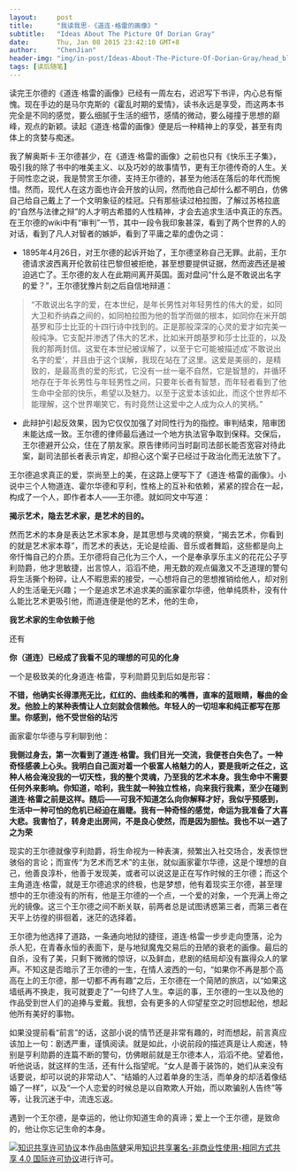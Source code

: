 ```yaml
---
layout:     post
title:      "我读我思-《道连·格雷的画像》"
subtitle:   "Ideas About The Picture Of Dorian Gray"
date:       Thu, Jan 08 2015 23:42:10 GMT+8
author:     "ChenJian"
header-img: "img/in-post/Ideas-About-The-Picture-Of-Dorian-Gray/head_blog.jpg"
tags: [读后随笔]
---
```


读完王尔德的《道连·格雷的画像》已经有一周左右，迟迟写下书评，内心总有惭愧。现在手边的是马尔克斯的《霍乱时期的爱情》，读书永远是享受，而这两本书完全是不同的感觉，要么细腻于生活的细节，感情的微动，要么碰撞于思想的巅峰，观点的新颖。读起《道连·格雷的画像》便是后一种精神上的享受，甚至有肉体上的贪婪与痴迷。

我了解奥斯卡·王尔德甚少，在《道连·格雷的画像》之前也只有《快乐王子集》，吸引我的除了书中的唯美主义、以及巧妙的故事情节，更有王尔德传奇的人生。关于同性恋之说，我是赞赏王尔德，支持王尔德的，甚至为他活在落后的年代而惋惜。然而，现代人在这方面也许会开放的认同，然而他自己却什么都不明白，仿佛自己给自己戴上了一个文明象征的桂冠。只有那些读过柏拉图，了解过苏格拉底的“自然与法律之辩”的人才明古希腊的人性精神，才会去追求生活中真正的东西。
在王尔德的wiki中有“审判”一节，其中一段令我印象甚深，看到了两个世界的人的对话，看到了凡人对智者的嫉妒，看到了平庸之辈的虚伪之词：

- 1895年4月26日，对王尔德的起诉开始了，王尔德坚称自己无罪。此前，王尔德请求波西离开伦敦前往巴黎但被拒绝，甚至想要提供证据，然而波西还是被迫逃亡了。王尔德的友人在此期间离开英国。面对盘问“什么是不敢说出名字的爱？”，王尔德犹豫片刻之后自信地辩道：

> “不敢说出名字的爱，在本世纪，是年长男性对年轻男性的伟大的爱，如同大卫和乔纳森之间的，如同柏拉图为他的哲学而做的根本，如同你在米开朗基罗和莎士比亚的十四行诗中找到的。正是那般深深的心灵的爱才如完美一般纯净。它支配并渗透了伟大的艺术，比如米开朗基罗和莎士比亚的，以及我的那两封信。这爱在本世纪被误解了，以至于它可能被描述成'不敢说出名字的爱'，并且由于这个误解，我现在站在了这里。这爱是美丽的，是精致的，是最高贵的爱的形式，它没有一丝一毫不自然，它是智慧的，并循环地存在于年长男性与年轻男性之间，只要年长者有智慧，而年轻者看到了他生命中全部的快乐，希望以及魅力。以至于这爱本该如此，而这个世界却不能理解，这个世界嘲笑它，有时竟然让这爱中之人成为众人的笑柄。”
 
- 此辩护引起反效果，因为它仅仅加强了对同性行为的指控。审判结束，陪审团未能达成一致。王尔德的律师最后通过一个地方执法官争取到保释。交保后，王尔德避开公众，住在了朋友家。原告律师问当时副司法部长能否宽容对待此案，副司法部长者表示肯定，却担心这个案子已经过于政治化而无法放下了。

王尔德追求真正的爱，崇尚至上的美，在这路上便写下了《道连·格雷的画像》。小说中三个人物道连、霍尔华德和亨利，性格上的互补和依赖，紧紧的捏合在一起，构成了一个人，即作者本人——王尔德。就如同文中写道：

**揭示艺术，隐去艺术家，是艺术的目的。**

 然而艺术的本身是表达艺术家本身，是其思想与灵魂的祭奠，“揭去艺术，你看到的就是艺术家本尊”，而艺术的表达，无论是绘画、音乐或者舞蹈，这些都是向上帝忏悔自己的介质。王尔德将自己化为三个人，一个是奉承享乐主义的花花公子亨利勋爵，他才思敏捷，出言惊人，滔滔不绝，用无数的观点偏激又不乏道理的警句将生活撕个粉碎，让人不暇思索的接受，一心想将自己的思想推销给他人，却对别人的生活毫无兴趣；一个是追求艺术追求美的画家霍尔华德，他单纯质朴，没有什么能比艺术更吸引他，而道连便是他的艺术，他的生命，

**我艺术家的生命依赖于他**

还有

**你（道连）已经成了我看不见的理想的可见的化身**

一个是极致美的化身道连·格雷，亨利勋爵见到后如是形容：

**不错，他确实长得漂亮无比，红红的、曲线柔和的嘴唇，直率的蓝眼睛，鬈曲的金发。他脸上的某种表情让人立刻就会信赖他。年轻人的一切坦率和纯正都写在那里。你感到，他不受世俗的玷污**

画家霍尔华德与亨利聊到他：

**我侧过身去，第一次看到了道连·格雷。我们目光一交流，我便苍白失色了。一种奇怪感袭上心头。我明白自己面对着一个极富人格魅力的人，要是我听之任之，这种人格会淹没我的一切天性，我的整个灵魂，乃至我的艺术本身。我生命中不需要任何外来影响。你知道，哈利，我生就一种独立性格，向来我行我素，至少在碰到道连·格雷之前是这样。随后——可我不知道怎么向你解释才好，我似乎预感到，生活中一种可怕的危机已经迫在眉睫。我有一种奇怪的感觉，命运为我准备了大喜大悲。我害怕了，转身走出房间，不是良心使然，而是因为胆怯。我也不以一逃了之为荣**

现实的王尔德就像亨利勋爵，将生命视为一种表演，频繁出入社交场合，发表惊世骇俗的言论；而宣传“为艺术而艺术”的主张，就似画家霍尔华德，这是个理想的自己，他善良淳朴，他善于发现美，或者可以说这是正在写作时候的王尔德；而这个主角道连·格雷，就是王尔德追求的终极，也是梦想，他有着现实王尔德，甚至理想中的王尔德没有的所有，他是王尔德的一个点，一个爱的对象，一个充满上帝之光的镜像。这三个王尔德之间不断关联，前两者总是试图诱惑第三者，而第三者在天平上彷徨的徘徊着，迷茫的选择着。

王尔德为他选择了道路，一条通向地狱的捷径，道连·格雷一步步走向堕落，沦为杀人犯，在青春永恒的表面下，是与地狱魔鬼交易后的丑陋的衰老的画像。最后的自杀，没有了美，只剩下微微的惊讶，以及鲜血，悲剧的结局却没有赢得众人的掌声。不知这是否暗示了王尔德的一生，在情人波西的一句，“如果你不再是那个高高在上的王尔德，那一切都不再有趣”之后，王尔德在一个简陋的旅店，以“如果这墙纸再不换走，我可就要走了”一句终了人生。幸运的事，王尔德的一生以及他的作品受到世人们的追捧与爱戴。我想，会有更多的人仰望星空之时回想起他，想起他所有美好的事物。

如果没提前看“前言”的话，这部小说的情节还是非常有趣的，时而想起，前言真应该加上一句：剧透严重，谨慎阅读。就是如此，小说前段的描述真是让人痴迷，特别是亨利勋爵的连篇不断的警句，仿佛眼前就是王尔德本人，滔滔不绝。望着他，听他说话，就这样的生活，还有什么指望呢。“女人是善于装饰的，她们从来没有话要说，却可以说的非常动人”、“结婚的人过着单身的生活，而单身的却活着像结婚了一样”，以及“一个人恋爱的时候总是以自欺欺人开始，而以欺骗别人告终”等等，让我沉迷于中，流连忘返。

遇到一个王尔德，是幸运的，他让你知道生命的真谛；爱上一个王尔德，是致命的，他让你忘记生命的本身。


<a rel="license" href="http://creativecommons.org/licenses/by-nc-sa/4.0/"><img alt="知识共享许可协议" style="border-width:0" src="https://i.creativecommons.org/l/by-nc-sa/4.0/88x31.png" /></a>本作品由<a xmlns:cc="http://creativecommons.org/ns#" href="https://o-my-chenjian.com/2015/01/08/Ideas-About-The-Picture-Of-Dorian-Gray/" property="cc:attributionName" rel="cc:attributionURL">陈健</a>采用<a rel="license" href="http://creativecommons.org/licenses/by-nc-sa/4.0/">知识共享署名-非商业性使用-相同方式共享 4.0 国际许可协议</a>进行许可。
